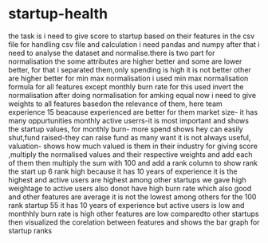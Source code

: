 # startup-health
the  task is i need to give score to startup based on their features in the csv 
file for handling csv file and calculation i need pandas and numpy
after that i need to analyse the dataset and normalise.there is two part for normalisation the 
some attributes are higher better and some are lower better, for that i separated them,only spending is high it is not better other are higher better
for min max normalisation i used min max normalisation formula for all features except monthly burn rate for this used invert the normalisation after doing normalisation for amking equal
now i need to give weights to all features basedon the relevance of them, here team experience 15 beacause experienced are better for them
market size- it has many oppurtunities
monthly active userrs-it is most important and shows the startup values,
for monthly burn- more spend shows hey can easily shut,fund raised-they can raise fund as many want it is not always useful,
valuation- shows how much valued is them in their industry
for giving score ,multiply the normalised values and their respective weights and add each of them then multiply the sum with 100 and add a rank column to show rank
the start  up 6 rank high because it has 10 years of experience it is the highest and active users are highest among other startups we gave high weightage to active users also donot have high burn rate which also good and other features are average it is not the lowest among others
for the 100 rank startup 55 it has 10 years of experience but active users is low and monthhly burn rate is high other features are low comparedto other startups
then visualized the corelation between  features and  shows the bar graph for startup ranks
